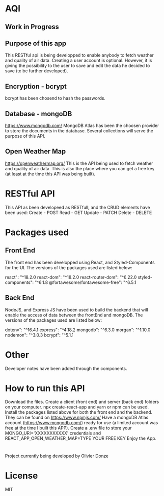 # AQI

## Work in Progress

## Purpose of this app
This RESTful api is being developped to enable anybody to fetch weather and quality of air data.
Creating a user account is optional. However, it is giving the possibility to the user to save and edit the data he decided to save (to be further developed).

## Encryption - bcrypt
bcrypt has been chosend to hash the passwords.

## Database - mongoDB
https://www.mongodb.com/
MongoDB Atlas has been the choosen provider to store the documents in the database.
Several collections will serve the purpose of this API.

## Open Weather Map
https://openweathermap.org/
This is the API being used to fetch weather and quality of air data.
This is also the place where you can get a free key (at least at the time this API was being built).

# RESTful API
This API as been developeed as RESTfull, and the CRUD elements have been used:
Create - POST
Read - GET
Update - PATCH
Delete - DELETE

# Packages used

## Front End
The front end has been developped using React, and Styled-Components for the UI.
The versions of the packages used are listed below:

react": "^18.2.0
react-dom": "^18.2.0
react-router-dom": "^6.22.0
styled-components": "^6.1.8
@fortawesome/fontawesome-free": "^6.5.1

## Back End
NodeJS, and Express JS have been used to build the backend that will enable the access of data between the frontEnd and mongoDB.
The versions of the packages used are listed below:

dotenv": "^16.4.1
express": "^4.18.2
mongodb": "^6.3.0
morgan": "^1.10.0
nodemon": "^3.0.3
bcrypt": "^5.1.1

# Other
Developer notes have been added through the components.

# How to run this API
Download the files.
Create a client (front end) and server (back end) folders on your computer.
npx create-react-app and yarn or npm can be used.
Install the packages listed above for both the front end and the backend. They can be found on https://www.npmjs.com/
Have a mongoDB Atlas account (https://www.mongodb.com/) ready for use (a limited account was free at the time I built this APP).
Create a .env file to store your MONGO_URI='XXXXXXXXXXX' credentials and REACT_APP_OPEN_WEATHER_MAP=TYPE YOUR FREE KEY
Enjoy the App.

#
Project currently being developed by Olivier Donze

# License
MIT